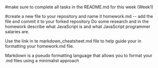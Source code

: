 #make sure to complete all tasks in the README.md for this week (Week1)

#create a new file to your repository and name it homework.md
-- add  the file and commit it to your forked repository
Do some research and in the homework describe what JavaScript is
and what JavaScript programmer salaries are.

Use the link in te markdown_cheatsheet.md file to help guide your in 
formatting your homework.md file.

Markdown is a pseudo formatting language that allows you to format your .md files using a minimalist approach
 
